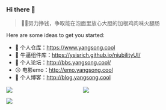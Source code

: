 ### Hi there 👋


> 🤪🤪努力挣钱，争取能在泡面里放心大胆的加根鸡肉味火腿肠

Here are some ideas to get you started:

- 🔭 个人仓库：https://www.yangsong.cool
- 🌱 牛逼组件库：https://ysisrich.github.io/niubilityUI/
- 👯 个人论坛：http://bbs.yangsong.cool/
- 😗 电影emo：http://emo.yangsong.cool
- 🤔 个人博客：http://blog.yangsong.cool


<p align="left">
  <a href="https://github.com/ysisrich" style="width:200px;display:inline-block;">
    <img align="center" src="https://github-readme-stats.vercel.app/api?username=ysisrich&theme=aura&hide_title=true&locale=cn&show_icons=true&line_height=20&hide_border=true" />
  </a>
  <a href="https://github.com/ysisrich">
    <img align="center" src="https://github-readme-stats.vercel.app/api/top-langs/?username=ysisrich&layout=compact&theme=tokyonight&hide_title=true&hide_border=true" />
  </a>
</p>

![](https://cdn.jsdelivr.net/gh/ysisrich/Assets/readme/readme.gif)

